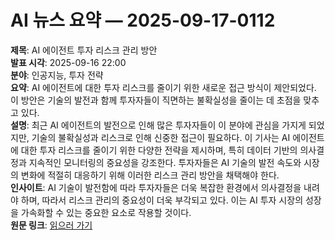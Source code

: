 # AI 뉴스 요약 — 2025-09-17-0112

**제목**: AI 에이전트 투자 리스크 관리 방안  
**발표 시각**: 2025-09-16 22:00  
**분야**: 인공지능, 투자 전략  
**요약**: AI 에이전트에 대한 투자 리스크를 줄이기 위한 새로운 접근 방식이 제안되었다. 이 방안은 기술의 발전과 함께 투자자들이 직면하는 불확실성을 줄이는 데 초점을 맞추고 있다.  
**설명**: 최근 AI 에이전트의 발전으로 인해 많은 투자자들이 이 분야에 관심을 가지게 되었지만, 기술의 불확실성과 리스크로 인해 신중한 접근이 필요하다. 이 기사는 AI 에이전트에 대한 투자 리스크를 줄이기 위한 다양한 전략을 제시하며, 특히 데이터 기반의 의사결정과 지속적인 모니터링의 중요성을 강조한다. 투자자들은 AI 기술의 발전 속도와 시장의 변화에 적절히 대응하기 위해 이러한 리스크 관리 방안을 채택해야 한다.  
**인사이트**: AI 기술이 발전함에 따라 투자자들은 더욱 복잡한 환경에서 의사결정을 내려야 하며, 따라서 리스크 관리의 중요성이 더욱 부각되고 있다. 이는 AI 투자 시장의 성장을 가속화할 수 있는 중요한 요소로 작용할 것이다.  
**원문 링크**: [읽으러 가기](https://www.technologyreview.com/2025/09/16/1123592/de-risking-investment-in-ai-agents/)